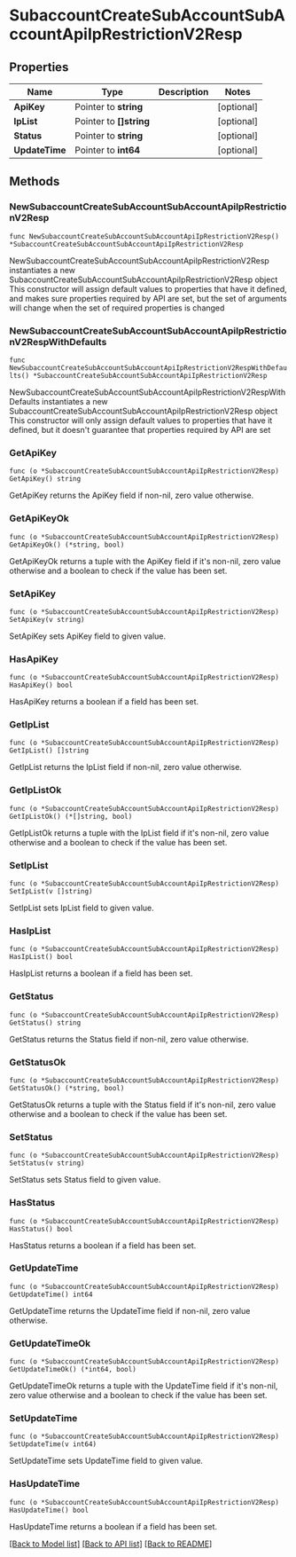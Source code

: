 # SubaccountCreateSubAccountSubAccountApiIpRestrictionV2Resp

## Properties

Name | Type | Description | Notes
------------ | ------------- | ------------- | -------------
**ApiKey** | Pointer to **string** |  | [optional] 
**IpList** | Pointer to **[]string** |  | [optional] 
**Status** | Pointer to **string** |  | [optional] 
**UpdateTime** | Pointer to **int64** |  | [optional] 

## Methods

### NewSubaccountCreateSubAccountSubAccountApiIpRestrictionV2Resp

`func NewSubaccountCreateSubAccountSubAccountApiIpRestrictionV2Resp() *SubaccountCreateSubAccountSubAccountApiIpRestrictionV2Resp`

NewSubaccountCreateSubAccountSubAccountApiIpRestrictionV2Resp instantiates a new SubaccountCreateSubAccountSubAccountApiIpRestrictionV2Resp object
This constructor will assign default values to properties that have it defined,
and makes sure properties required by API are set, but the set of arguments
will change when the set of required properties is changed

### NewSubaccountCreateSubAccountSubAccountApiIpRestrictionV2RespWithDefaults

`func NewSubaccountCreateSubAccountSubAccountApiIpRestrictionV2RespWithDefaults() *SubaccountCreateSubAccountSubAccountApiIpRestrictionV2Resp`

NewSubaccountCreateSubAccountSubAccountApiIpRestrictionV2RespWithDefaults instantiates a new SubaccountCreateSubAccountSubAccountApiIpRestrictionV2Resp object
This constructor will only assign default values to properties that have it defined,
but it doesn't guarantee that properties required by API are set

### GetApiKey

`func (o *SubaccountCreateSubAccountSubAccountApiIpRestrictionV2Resp) GetApiKey() string`

GetApiKey returns the ApiKey field if non-nil, zero value otherwise.

### GetApiKeyOk

`func (o *SubaccountCreateSubAccountSubAccountApiIpRestrictionV2Resp) GetApiKeyOk() (*string, bool)`

GetApiKeyOk returns a tuple with the ApiKey field if it's non-nil, zero value otherwise
and a boolean to check if the value has been set.

### SetApiKey

`func (o *SubaccountCreateSubAccountSubAccountApiIpRestrictionV2Resp) SetApiKey(v string)`

SetApiKey sets ApiKey field to given value.

### HasApiKey

`func (o *SubaccountCreateSubAccountSubAccountApiIpRestrictionV2Resp) HasApiKey() bool`

HasApiKey returns a boolean if a field has been set.

### GetIpList

`func (o *SubaccountCreateSubAccountSubAccountApiIpRestrictionV2Resp) GetIpList() []string`

GetIpList returns the IpList field if non-nil, zero value otherwise.

### GetIpListOk

`func (o *SubaccountCreateSubAccountSubAccountApiIpRestrictionV2Resp) GetIpListOk() (*[]string, bool)`

GetIpListOk returns a tuple with the IpList field if it's non-nil, zero value otherwise
and a boolean to check if the value has been set.

### SetIpList

`func (o *SubaccountCreateSubAccountSubAccountApiIpRestrictionV2Resp) SetIpList(v []string)`

SetIpList sets IpList field to given value.

### HasIpList

`func (o *SubaccountCreateSubAccountSubAccountApiIpRestrictionV2Resp) HasIpList() bool`

HasIpList returns a boolean if a field has been set.

### GetStatus

`func (o *SubaccountCreateSubAccountSubAccountApiIpRestrictionV2Resp) GetStatus() string`

GetStatus returns the Status field if non-nil, zero value otherwise.

### GetStatusOk

`func (o *SubaccountCreateSubAccountSubAccountApiIpRestrictionV2Resp) GetStatusOk() (*string, bool)`

GetStatusOk returns a tuple with the Status field if it's non-nil, zero value otherwise
and a boolean to check if the value has been set.

### SetStatus

`func (o *SubaccountCreateSubAccountSubAccountApiIpRestrictionV2Resp) SetStatus(v string)`

SetStatus sets Status field to given value.

### HasStatus

`func (o *SubaccountCreateSubAccountSubAccountApiIpRestrictionV2Resp) HasStatus() bool`

HasStatus returns a boolean if a field has been set.

### GetUpdateTime

`func (o *SubaccountCreateSubAccountSubAccountApiIpRestrictionV2Resp) GetUpdateTime() int64`

GetUpdateTime returns the UpdateTime field if non-nil, zero value otherwise.

### GetUpdateTimeOk

`func (o *SubaccountCreateSubAccountSubAccountApiIpRestrictionV2Resp) GetUpdateTimeOk() (*int64, bool)`

GetUpdateTimeOk returns a tuple with the UpdateTime field if it's non-nil, zero value otherwise
and a boolean to check if the value has been set.

### SetUpdateTime

`func (o *SubaccountCreateSubAccountSubAccountApiIpRestrictionV2Resp) SetUpdateTime(v int64)`

SetUpdateTime sets UpdateTime field to given value.

### HasUpdateTime

`func (o *SubaccountCreateSubAccountSubAccountApiIpRestrictionV2Resp) HasUpdateTime() bool`

HasUpdateTime returns a boolean if a field has been set.


[[Back to Model list]](../README.md#documentation-for-models) [[Back to API list]](../README.md#documentation-for-api-endpoints) [[Back to README]](../README.md)


